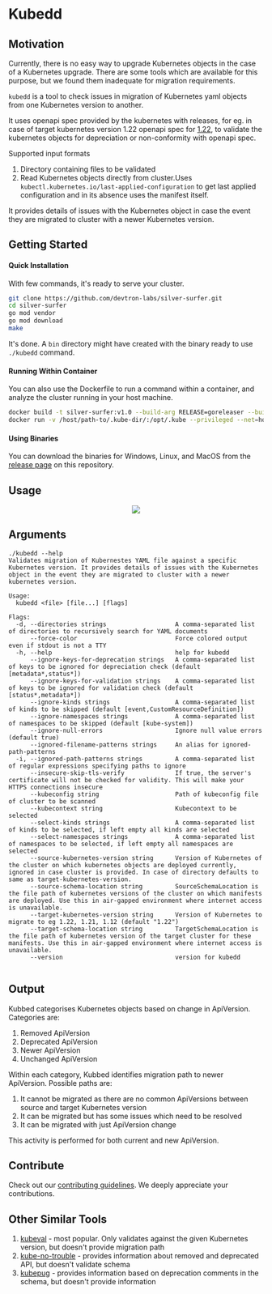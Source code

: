 # Kubedd

## Motivation

Currently, there is no easy way to upgrade Kubernetes objects in the case of a Kubernetes upgrade. There are some tools
which are available for this purpose, but we found them inadequate for migration requirements.

`kubedd` is a tool to check issues in migration of Kubernetes yaml objects from one Kubernetes version to another. 

It uses openapi spec provided by the kubernetes with releases, for eg. in case of target kubernetes version 1.22 openapi spec for [1.22](https://raw.githubusercontent.com/kubernetes/kubernetes/release-1.22/api/openapi-spec/swagger.json),
 to validate the kubernetes objects for depreciation or non-conformity with openapi spec.

Supported input formats
1. Directory containing files to be validated
2. Read Kubernetes objects directly from cluster.Uses `kubectl.kubernetes.io/last-applied-configuration` to get
   last applied configuration and in its absence uses the manifest itself. 
 
It provides details of issues with the Kubernetes object in case the event they are migrated to cluster with a newer Kubernetes
version.

## Getting Started

#### Quick Installation
With few commands, it's ready to serve your cluster.

```bash
git clone https://github.com/devtron-labs/silver-surfer.git
cd silver-surfer
go mod vendor
go mod download
make 
```

It's done. A `bin` directory might have created with the binary ready to use `./kubedd` command.

#### Running Within Container
You can also use the Dockerfile to run a command within a container, and analyze the cluster running in your host machine.

```bash
docker build -t silver-surfer:v1.0 --build-arg RELEASE=goreleaser --build-arg auth=YOUR_GITHUB_TOKEN
docker run -v /host/path-to/.kube-dir/:/opt/.kube --privileged --net=host --name kubedd silver-surfer:v1.0 --kubeconfig /opt/.kube/config
```
#### Using Binaries
You can download the binaries for Windows, Linux, and MacOS from the [release page](https://github.com/devtron-labs/silver-surfer/releases) on this repository.

## Usage

<p align="center"><img src="./assets/usage.png"></p>

## Arguments

```
./kubedd --help
Validates migration of Kubernestes YAML file against a specific Kubernetes version. It provides details of issues with the Kubernetes object in the event they are migrated to cluster with a newer kubernetes version.

Usage:
  kubedd <file> [file...] [flags]

Flags:
  -d, --directories strings                   A comma-separated list of directories to recursively search for YAML documents
      --force-color                           Force colored output even if stdout is not a TTY
  -h, --help                                  help for kubedd
      --ignore-keys-for-deprecation strings   A comma-separated list of keys to be ignored for depreciation check (default [metadata*,status*])
      --ignore-keys-for-validation strings    A comma-separated list of keys to be ignored for validation check (default [status*,metadata*])
      --ignore-kinds strings                  A comma-separated list of kinds to be skipped (default [event,CustomResourceDefinition])
      --ignore-namespaces strings             A comma-separated list of namespaces to be skipped (default [kube-system])
      --ignore-null-errors                    Ignore null value errors (default true)
      --ignored-filename-patterns strings     An alias for ignored-path-patterns
  -i, --ignored-path-patterns strings         A comma-separated list of regular expressions specifying paths to ignore
      --insecure-skip-tls-verify              If true, the server's certificate will not be checked for validity. This will make your HTTPS connections insecure
      --kubeconfig string                     Path of kubeconfig file of cluster to be scanned
      --kubecontext string                    Kubecontext to be selected
      --select-kinds strings                  A comma-separated list of kinds to be selected, if left empty all kinds are selected
      --select-namespaces strings             A comma-separated list of namespaces to be selected, if left empty all namespaces are selected
      --source-kubernetes-version string      Version of Kubernetes of the cluster on which kubernetes objects are deployed currently, ignored in case cluster is provided. In case of directory defaults to same as target-kubernetes-version.
      --source-schema-location string         SourceSchemaLocation is the file path of kubernetes versions of the cluster on which manifests are deployed. Use this in air-gapped environment where internet access is unavailable.
      --target-kubernetes-version string      Version of Kubernetes to migrate to eg 1.22, 1.21, 1.12 (default "1.22")
      --target-schema-location string         TargetSchemaLocation is the file path of kubernetes version of the target cluster for these manifests. Use this in air-gapped environment where internet access is unavailable.
      --version                               version for kubedd


```

## Output

Kubbed categorises Kubernetes objects based on change in ApiVersion. Categories are:
1. Removed ApiVersion
2. Deprecated ApiVersion
3. Newer ApiVersion
4. Unchanged ApiVersion

Within each category, Kubbed identifies migration path to newer ApiVersion. Possible paths are:
1. It cannot be migrated as there are no common ApiVersions between source and target Kubernetes version
2. It can be migrated but has some issues which need to be resolved
3. It can be migrated with just ApiVersion change

This activity is performed for both current and new ApiVersion.

## Contribute

Check out our [contributing guidelines](CONTRIBUTING.md). We deeply appreciate your contributions.

## Other Similar Tools

1. [kubeval](https://github.com/instrumenta/kubeval) - most popular. Only validates against the given Kubernetes version, but doesn't provide migration path
2. [kube-no-trouble](https://github.com/doitintl/kube-no-trouble) - provides information about removed and deprecated API, but doesn't validate schema
3. [kubepug](https://github.com/rikatz/kubepug) - provides information based on deprecation comments in the schema, but doesn't provide information


